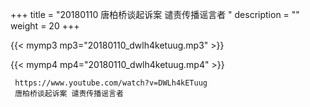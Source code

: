 +++
title = "20180110  唐柏桥谈起诉案 谴责传播谣言者 "
description = ""
weight = 20
+++

{{< mymp3 mp3="20180110_dwlh4ketuug.mp3" >}}

{{< mymp4 mp4="20180110_dwlh4ketuug.mp4" >}}

     https://www.youtube.com/watch?v=DWLh4kETuug 
     唐柏桥谈起诉案 谴责传播谣言者 
     
